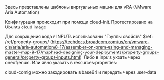 Здесь представлены шаблоны виртуальных машин для vRA (VMware Aria Automation)

Конфигурация происходит при помощи cloud-init. Протестировано на Ubuntu cloud image

Для сокращения кода в INPUTs использованы "Группы свойств" $ref: /ref/property-groups/ (https://techdocs.broadcom.com/us/en/vmware-cis/aria/aria-automation/8-17/assembler-on-prem-using-and-managing-master-map-8-17/maphead-designing-your-deployments/property-groups-general/property-groups-inputs.html).
Либо в inputs укзать через oneof/enum. Или явно указать в resources:properties:

cloud-config можно закодировать в base64 и передать через user-data
